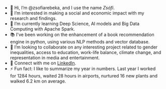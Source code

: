 - 👋 Hi, I’m @zsofiarebeka, and I use the name *Zsófi*.
- 👀 I’m interested in making a social and economic impact with my research and findings.
- 🌱 I’m currently learning Deep Science, AI models and Big Data Computing with Apache Spark.
- 📚 I've been working on the enhancement of a book recommendation engine in python, using various NLP methods and vector database.
- 💞️ I’m looking to collaborate on any interesting project related to gender inequalities, access to education, work-life balance, climate change, and representation in media and entertainment.
- 🔗 Connect with me on [LinkedIn](https://www.linkedin.com/in/zsofiakatona/).
- ⚡ Fun fact: I like to summarize my year in numbers. Last year I worked for 1284 hours, waited 28 hours in airports, nurtured 16 new plants and walked 6.2 km on average.

<!---
zsofiarebeka/zsofiarebeka is a ✨ special ✨ repository because its `README.md` (this file) appears on your GitHub profile.
You can click the Preview link to take a look at your changes.
--->
